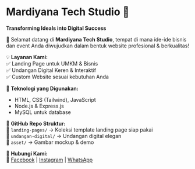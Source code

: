 # Mardiyana Tech Studio 🚀  
**Transforming Ideals into Digital Success**  

👋 Selamat datang di **Mardiyana Tech Studio**, tempat di mana ide-ide bisnis dan event Anda diwujudkan dalam bentuk website profesional & berkualitas!  

💡 **Layanan Kami:**  
✅ Landing Page untuk UMKM & Bisnis  
✅ Undangan Digital Keren & Interaktif  
✅ Custom Website sesuai kebutuhan Anda  

🔧 **Teknologi yang Digunakan:**  
- HTML, CSS (Tailwind), JavaScript  
- Node.js & Express.js  
- MySQL untuk database  

📂 **GitHub Repo Struktur:**  
📁 `landing-pages/` → Koleksi template landing page siap pakai  
📁 `undangan-digital/` → Undangan digital elegan  
📁 `asset/` → Gambar mockup & demo  

📩 **Hubungi Kami:**  
🔗 [Facebook](https://web.facebook.com/profile.php?id=61573528935965) | [Instagram](https://instagram.com/mardiyanatech) | [WhatsApp](https://wa.me/62895364454843)  
